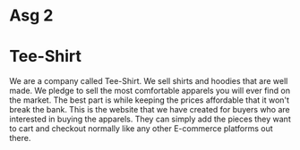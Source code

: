 # Asg 2
<h1>Tee-Shirt</h1>
<p>We are a company called Tee-Shirt. We sell shirts and hoodies that are well made.
We pledge to sell the most comfortable apparels you will ever find on the market. The best
part is while keeping the prices affordable that it won't break the bank. This is the website 
that we have created for buyers who are interested in buying the apparels. They can simply add the
pieces they want to cart and checkout normally like any other E-commerce platforms out there.</p>
